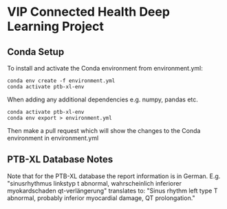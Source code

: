 # VIP Connected Health Deep Learning Project

## Conda Setup

To install and activate the Conda environment from environment.yml:

```
conda env create -f environment.yml
conda activate ptb-xl-env
```

When adding any additional dependencies e.g. numpy, pandas etc.

```
conda activate ptb-xl-env
conda env export > environment.yml
```

Then make a pull request which will show the changes to the Conda environment in environment.yml

## PTB-XL Database Notes

Note that for the PTB-XL database the report information is in German.
E.g. "sinusrhythmus linkstyp t abnormal, wahrscheinlich inferiorer myokardschaden qt-verlängerung"
translates to: "Sinus rhythm left type T abnormal, probably inferior myocardial damage, QT prolongation."
